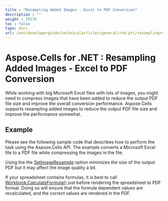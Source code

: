 ```yaml
---
title : "Resampling Added Images - Excel to PDF Conversion" 
description : "" 
weight : 20370 
toc : false
type: docs
url: /net/developerguide/technicalarticles/general/rnd-prt/resampling+added+images+-+excel+to+pdf+conversion/
---
```


# Aspose.Cells for .NET : Resampling Added Images - Excel to PDF Conversion


While working with big Microsoft Excel files with lots of images, you might need to compress images that have been added to reduce the output PDF file size and improve the overall conversion performance. Aspose.Cells supports resampling added images to reduce the output PDF file size and improve the performance somewhat.

## Example

Please see the following sample code that describes how to perform the task using the Aspose.Cells API. The example converts a Microsoft Excel file to a PDF file while compressing the images in the file.

Using the the [SetImageResample](https://apireference.aspose.com/net/cells/aspose.cells/pdfsaveoptions/methods/setimageresample) option minimizes the size of the output PDF but it may affect the image quality a bit.

If your spreadsheet contains formulas, it is best to call [Workbook.CalculateFormula()](https://apireference.aspose.com/net/cells/aspose.cells/workbook/methods/calculateformula) just before rendering the spreadsheet to PDF format. Doing so will ensure that the formula dependent values are recalculated, and the correct values are rendered in the PDF.

